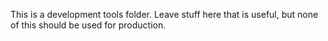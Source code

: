 This is a development tools folder. Leave stuff here that is useful, but none of this should be used for production.
